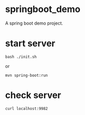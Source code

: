 # springboot_demo
A spring boot demo project.

# start server
    bash ./init.sh

or 

    mvn spring-boot:run

# check server
    curl localhost:9982
